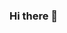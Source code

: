 ### Hi there 👋

<!--
**hichoe95/hichoe95** is a ✨ _special_ ✨ repository because its `README.md` (this file) appears on your GitHub profile.


- 🔭 I’m currently working on KAIST
- 🌱 I’m currently learning AI
- 💬 Ask me about anything
- 📫 How to reach me: hichoe95@kaist.ac.kr
